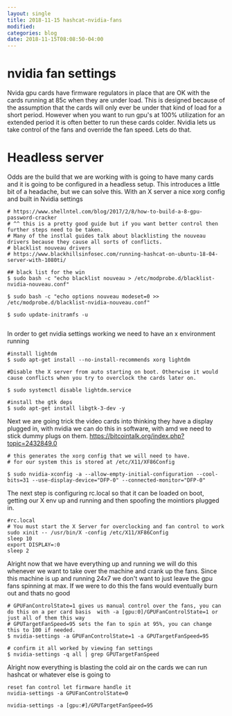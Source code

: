 ```yaml
---
layout: single
title: 2018-11-15 hashcat-nvidia-fans
modified:
categories: blog
date: 2018-11-15T08:08:50-04:00
---
```


# nvidia fan settings
Nvida gpu cards have firmware regulators in place that are OK with the cards running at 85c when they are under load.  This is designed because of the assumption that the cards will only ever be under that kind of load for a short period.  However when you want to run gpu's at 100% utilization for an extended period it is often better to run these cards colder.  Nvidia lets us take control of the fans and override the fan speed.  Lets do that.

 # Headless server
 Odds are the build that we are working with is going to have many cards and it is going to be configured in a headless setup.  This introduces a little bit of a headache, but we can solve this. With an X server a nice xorg config and built in Nvidia settings

``` 
# https://www.shellntel.com/blog/2017/2/8/how-to-build-a-8-gpu-password-cracker
# ^^ this is a pretty good guide but if you want better control then further steps need to be taken.  
# Many of the instlal guides talk about blacklisting the nouveau drivers because they cause all sorts of conflicts.
# blacklist nouveau drivers
# https://www.blackhillsinfosec.com/running-hashcat-on-ubuntu-18-04-server-with-1080ti/

## black list for the win
$ sudo bash -c "echo blacklist nouveau > /etc/modprobe.d/blacklist-nvidia-nouveau.conf"

$ sudo bash -c "echo options nouveau modeset=0 >> /etc/modprobe.d/blacklist-nvidia-nouveau.conf"

$ sudo update-initramfs -u


 ```
 In order to get nvidia settings working we need to have an x environment running 
```
#install lightdm
$ sudo apt-get install --no-install-recommends xorg lightdm

#Disable the X server from auto starting on boot. Otherwise it would cause conflicts when you try to overclock the cards later on.

$ sudo systemctl disable lightdm.service

#install the gtk deps
$ sudo apt-get install libgtk-3-dev -y

```
Next we are going trick the video cards into thinking they have a display plugged in, with nvidia we can do this in software, with amd we need to stick dummy plugs on them.
https://bitcointalk.org/index.php?topic=2432849.0

```
# this generates the xorg config that we will need to have.
# for our system this is stored at /etc/X11/XF86Config

$ sudo nvidia-xconfig -a --allow-empty-initial-configuration --cool-bits=31 --use-display-device="DFP-0" --connected-monitor="DFP-0"
```
The next step is configuring rc.local so that it can be loaded on boot, getting our X env up and running and then spoofing the mointiors plugged in.
```
#rc.local
# You must start the X Server for overclocking and fan control to work
sudo xinit -- /usr/bin/X -config /etc/X11/XF86Config
sleep 10
export DISPLAY=:0
sleep 2
```
Alright now that we have everything up and running we will do this whenever we want to take over the machine and crank up the fans.  Since this machine is up and running 24x7 we don't want to just leave the gpu fans spinning at max.  If we were to do this the fans would eventually burn out and thats no good

```
# GPUFanControlState=1 gives us manual control over the fans, you can do this on a per card basis  with -a [gpu:0]/GPUFanControlState=1 or just all of them this way
# GPUTargetFanSpeed=95 sets the fan to spin at 95%, you can change this to 100 if needed.
$ nvidia-settings -a GPUFanControlState=1 -a GPUTargetFanSpeed=95

# confirm it all worked by viewing fan settings
$ nvidia-settings -q all | grep GPUTargetFanSpeed

```
Alright now everything is blasting the cold air on the cards we can run hashcat or whatever else is going to 

```
reset fan control let firmware handle it
nvidia-settings -a GPUFanControlState=0

nvidia-settings -a [gpu:#]/GPUTargetFanSpeed=95
```